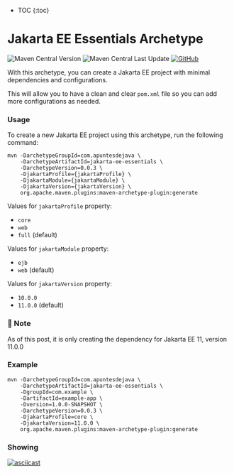 * TOC
{:toc}

# Jakarta EE Essentials Archetype 
![Maven Central Version](https://img.shields.io/maven-central/v/com.apuntesdejava/jakarta-ee-essentials)
![Maven Central Last Update](https://img.shields.io/maven-central/last-update/com.apuntesdejava/jakarta-ee-essentials) 
[![GitHub](https://img.shields.io/badge/maven-archetype-darkgreen?logo=github)](https://github.com/jakarta-coffee-builder/jakarta-ee-essentials)


With this archetype, you can create a Jakarta EE project with minimal dependencies and configurations.

This will allow you to have a clean and clear `pom.xml` file so you can add more configurations as needed.


### Usage

To create a new Jakarta EE project using this archetype, run the following command:

```shell
mvn -DarchetypeGroupId=com.apuntesdejava \
    -DarchetypeArtifactId=jakarta-ee-essentials \
    -DarchetypeVersion=0.0.3 \
    -DjakartaProfile={jakartaProfile} \
    -DjakartaModule={jakartaModule} \
    -DjakartaVersion={jakartaVersion} \
    org.apache.maven.plugins:maven-archetype-plugin:generate 
```

Values for `jakartaProfile` property:
- `core`
- `web`
- `full` (default)

Values for `jakartaModule` property:
- `ejb`
- `web` (default)


Values for `jakartaVersion` property:
- `10.0.0`
- `11.0.0` (default)

### 📌 Note
As of this post, it is only creating the dependency for Jakarta EE 11, version 11.0.0

### Example

```shell
mvn -DarchetypeGroupId=com.apuntesdejava \
    -DarchetypeArtifactId=jakarta-ee-essentials \
    -DgroupId=com.example \
    -DartifactId=example-app \
    -Dversion=1.0.0-SNAPSHOT \
    -DarchetypeVersion=0.0.3 \
    -DjakartaProfile=core \
    -DjakartaVersion=11.0.0 \
    org.apache.maven.plugins:maven-archetype-plugin:generate 
```


### Showing
[![asciicast](https://asciinema.org/a/VybSbO8RQKmQQhSrTkMxcUzeI.svg)](https://asciinema.org/a/VybSbO8RQKmQQhSrTkMxcUzeI)